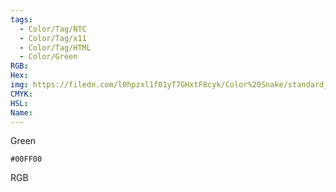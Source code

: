 ```yaml
---
tags:
  - Color/Tag/NTC
  - Color/Tag/x11
  - Color/Tag/HTML
  - Color/Green
RGB: 
Hex: 
img: https://filedn.com/l0hpzxl1f01yT7GHxtF8cyk/Color%20Snake/standard_csv_to_svg/%23/00FF00.svg
CMYK: 
HSL: 
Name:
---
```

Green
```palette
#00FF00
```
RGB
